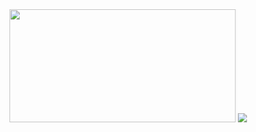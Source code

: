 <img src="https://user-images.githubusercontent.com/89953972/148421714-2c87c780-f038-4969-9e36-969f2a756a68.jpeg)" width="400" height="200"/>


<img src="https://img.shields.io/badge/Flutter-#02569B?style=flat-square&logo=Android&logoColor=white"/>
